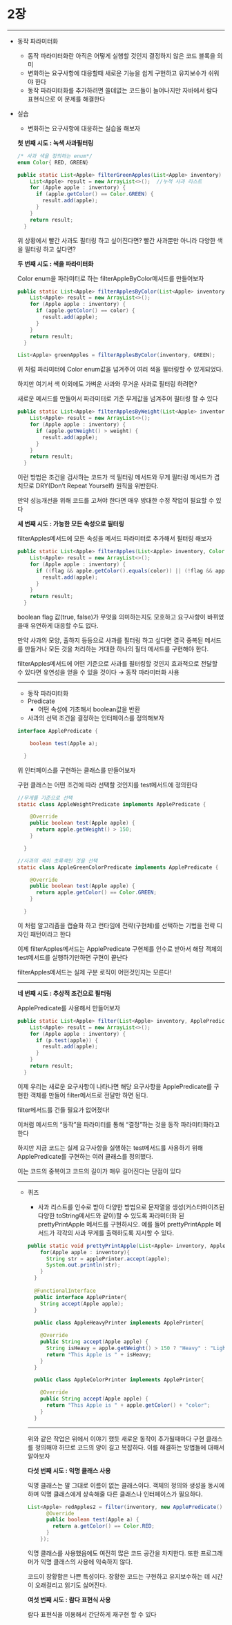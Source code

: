 # 2장

---

- 동작 파라미터화
    - 동작 파라미터화란 아직은 어떻게 실행할 것인지 결정하지 않은 코드 블록을 의미
    - 변화하는 요구사항에 대응할때 새로운 기능을 쉽게 구현하고 유지보수가 쉬워야 한다
    - 동작 파라미터화를 추가하려면 쓸데없는 코드들이 늘어나지만 자바에서 람다 표현식으로 이 문제를 해결한다
- 실습
    - 변화하는 요구사항에 대응하는 실습을 해보자
    
    **첫 번째 시도 : 녹색 사과필터링**
    
    ```java
    /* 사과 색을 정의하는 enum*/
    enum Color{ RED, GREEN}
    ```
    
    ```java
    public static List<Apple> filterGreenApples(List<Apple> inventory) {
        List<Apple> result = new ArrayList<>();  //누적 사과 리스트
        for (Apple apple : inventory) {
          if (apple.getColor() == Color.GREEN) {
            result.add(apple);
          }
        }
        return result;
      }
    ```
    
    위 상황에서 빨간 사과도 필터링 하고 싶어진다면? 빨간 사과뿐만 아니라 다양한 색을 필터링 하고 싶다면?
    
    **두 번째 시도 : 색을 파라미터화**
    
    Color enum을 파라미터로 하는 filterAppleByColor메서드를 만들어보자
    
    ```java
    public static List<Apple> filterApplesByColor(List<Apple> inventory, Color color) {
        List<Apple> result = new ArrayList<>();
        for (Apple apple : inventory) {
          if (apple.getColor() == color) {
            result.add(apple);
          }
        }
        return result;
      }
    ```
    
    ```java
    List<Apple> greenApples = filterApplesByColor(inventory, GREEN);
    ```
    
    위 처럼 파라미터에 Color enum값을 넘겨주어 여러 색을 필터링할 수 있게되었다.
    
    하지만 여기서 색 이외에도 가벼운 사과와 무거운 사과로 필터링 하려면?
    
    새로운 메서드를 만들어서 파라미터로 기준 무게값을 넘겨주어 필터링 할 수 있다
    
    ```java
    public static List<Apple> filterApplesByWeight(List<Apple> inventory, int weight) {
        List<Apple> result = new ArrayList<>();
        for (Apple apple : inventory) {
          if (apple.getWeight() > weight) {
            result.add(apple);
          }
        }
        return result;
      }
    ```
    
    이런 방법은 조건을 검사하는 코드가 색 필터링 메서드와 무게 필터링 메서드가 겹치므로 DRY(Don’t Repeat Yourself) 원칙을 위반한다.
    
    만약 성능개선을 위해 코드를 고쳐야 한다면 매우 방대한 수정 작업이 필요할 수 있다
    
    **세 번째 시도 : 가능한 모든 속성으로 필터링**
    
    filterApples메서드에 모든 속성을 메서드 파라미터로 추가해서 필터링 해보자
    
    ```java
    public static List<Apple> filterApples(List<Apple> inventory, Color color, int weight, boolean flag){
        List<Apple> result = new ArrayList<>();
        for (Apple apple : inventory) {
          if ((flag && apple.getColor().equals(color)) || (!flag && apple.getWeight() > weight)){
            result.add(apple);
          }
        }
        return result;
      }
    ```
    
    boolean flag 값(true, false)가 무엇을 의미하는지도 모호하고 요구사항이 바뀌었을때 유연하게 대응할 수도 없다.
    
    만약 사과의 모양, 출하지 등등으로 사과를 필터링 하고 싶다면 결국 중복된 메서드를 만들거나 모든 것을 처리하는 거대한 하나의 필터 메서드를 구현해야 한다.
    
    filterApples메서드에 어떤 기준으로 사과를 필터링할 것인지 효과적으로 전달할 수 있다면 유연성을 얻을 수 있을 것이다 → 동작 파라미터화 사용
    
    ---
    
    - 동작 파라미터화
    - Predicate
        - 어떤 속성에 기초해서 boolean값을 반환
    - 사과의 선택 조건을 결정하는 인터페이스를 정의해보자
    
    ```java
    interface ApplePredicate {
    
        boolean test(Apple a);
    
      }
    ```
    
    위 인터페이스를 구현하는 클래스를 만들어보자
    
    구현 클래스는 어떤 조건에 따라 선택할 것인지를 test메서드에 정의한다
    
    ```java
    //무게를 기준으로 선택
    static class AppleWeightPredicate implements ApplePredicate {
    
        @Override
        public boolean test(Apple apple) {
          return apple.getWeight() > 150;
        }
    
      }
    ```
    
    ```java
    //사과의 색이 초록색인 것을 선택
    static class AppleGreenColorPredicate implements ApplePredicate {
    
        @Override
        public boolean test(Apple apple) {
          return apple.getColor() == Color.GREEN;
        }
    
      }
    ```
    
    이 처럼 알고리즘을 캡슐화 하고 런타임에 전략(구현체)를 선택하는 기법을 전략 디자인 패턴이라고 한다
    
    이제 filterApples메서드는 ApplePredicate 구현체를 인수로 받아서 해당 객체의 test메서드를 실행하기만하면 구현이 끝난다
    
    filterApples메서드는 실제 구분 로직이 어떤것인지는 모른다!
    
    ---
    
    **네 번째 시도 : 추상적 조건으로 필터링**
    
    ApplePredicate를 사용해서 만들어보자
    
    ```java
    public static List<Apple> filter(List<Apple> inventory, ApplePredicate p) {
        List<Apple> result = new ArrayList<>();
        for (Apple apple : inventory) {
          if (p.test(apple)) {
            result.add(apple);
          }
        }
        return result;
      }
    ```
    
    이제 우리는 새로운 요구사항이 나타나면 해당 요구사항을 ApplePredicate를 구현한 객체를 만들어 filter메서드로 전달만 하면 된다.
    
    filter메서드를 건들 필요가 없어졌다!
    
    이처럼 메서드의 “동작”을 파라미터를 통해 “결정”하는 것을 동작 파라미터화라고 한다
    
    하지만 지금 코드는 실제 요구사항을 실행하는 test메서드를 사용하기 위해 ApplePredicate를 구현하는 여러 클래스를 정의했다.
    
    이는 코드의 중복이고 코드의 길이가 매우 길어진다는 단점이 있다
    
    ---
    
    - 퀴즈
        - 사과 리스트를 인수로 받아 다양한 방법으로 문자열을 생성(커스터마이즈된 다양한 toString메서드와 같이)할 수 있도록 파라미터화 된 prettyPrintApple 메서드를 구현하시오. 예를 들어 prettyPrintApple 메서드가 각각의 사과 무게를 출력하도록 지시할 수 있다.
        
        ```java
        public static void prettyPrintApple(List<Apple> inventory, ApplePrinter applePrinter){
            for(Apple apple : inventory){
              String str = applePrinter.accept(apple);
              System.out.println(str);
            }
          }
          
          @FunctionalInterface
          public interface ApplePrinter{
            String accept(Apple apple);
          }
          
          public class AppleHeavyPrinter implements ApplePrinter{
        
            @Override
            public String accept(Apple apple) {
              String isHeavy = apple.getWeight() > 150 ? "Heavy" : "Light";
              return "This Apple is " + isHeavy;
            }
          }
        
          public class AppleColorPrinter implements ApplePrinter{
        
            @Override
            public String accept(Apple apple) {
              return "This Apple is " + apple.getColor() + "color";
            }
          }
        ```
        
        ---
        
        위와 같은 작업은 위에서 이야기 했듯 새로운 동작이 추가될때마다 구현 클래스를 정의해야 하므로 코드의 양이 길고 복잡하다. 이를 해결하는 방법들에 대해서 알아보자
        
        **다섯 번째 시도 : 익명 클래스 사용**
        
        익명 클래스는 말 그대로 이름이 없는 클래스이다. 객체의 정의와 생성을 동시에 하며 익명 클래스에게 상속해줄 다른 클래스나 인터페이스가 필요하다.
        
        ```java
        List<Apple> redApples2 = filter(inventory, new ApplePredicate() {
              @Override
              public boolean test(Apple a) {
                return a.getColor() == Color.RED;
              }
            });
        ```
        
        익명 클래스를 사용했음에도 여전히 많은 코드 공간을 차지한다. 또한 프로그래머가 익명 클래스의 사용에 익숙하지 않다.
        
        코드이 장황함은 나쁜 특성이다. 장황한 코드는 구현하고 유지보수하는 데 시간이 오래걸리고 읽기도 싫어진다.
        
        **여섯 번째 시도 : 람다 표현식 사용**
        
        람다 표현식을 이용해서 간단하게 재구현 할 수 있다